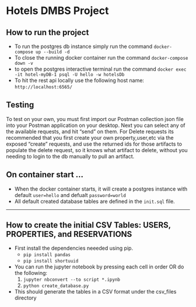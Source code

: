 # Hotels DMBS Project

## How to run the project
- To run the postgres db instance simply run the command `docker-compose up --build -d` 
- To close the running docker container run the command `docker-compose down -v` 
- to open the postgres interactive terminal run the command `docker exec -it hotel-myDB-1 psql -U hello -w hotelsDb`
- To hit the rest api locally use the following host name: `http://localhost:6565/`

## Testing 

To test on your own, you must first import our Postman collection json file into your Postman application on your desktop. Next you can select any of the available requests, and hit “send” on them. For Delete requests its recommended that you first create your own property,user,etc via the exposed “create” requests, and use the returned ids for those artifacts to populate the delete request, so it knows what artifact to delete, without you needing to login to the db manually to pull an artifact. 

## On container start ... 
- When the docker container starts, it will create a postgres instance with default `user=hello` and defualt `password=world`
- All default created database tables are defined in the `init.sql` file. 

---

## How to create the initial CSV Tables: USERS, PROPERTIES, and RESERVATIONS

- First install the dependencies neeeded using pip.
    - `pip install pandas`
    - `pip install shortuuid`
- You can run the jupyter notebook by pressing each cell in order OR do the following:
    1. `jupyter nbconvert --to script *.ipynb`
    2. `python create_database.py`
- This should generate the tables in a CSV format under the csv_files directory
